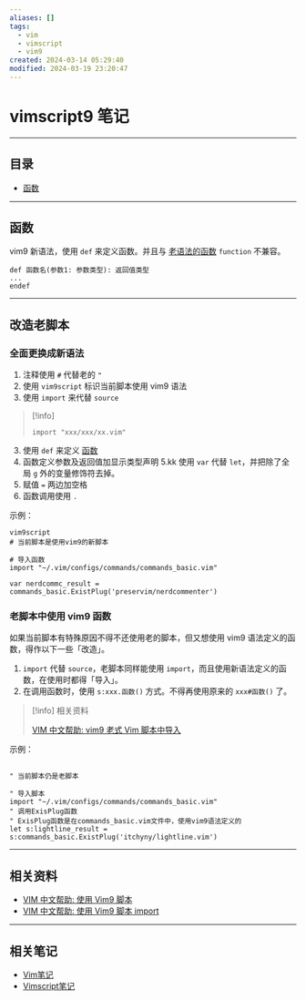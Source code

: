 ```yaml
---
aliases: []
tags:
  - vim
  - vimscript
  - vim9
created: 2024-03-14 05:29:40
modified: 2024-03-19 23:20:47
---
```


# vimscript9 笔记

---

## 目录

* [函数](#函数)

---

## <span id="viml9_def">函数</span>

vim9 新语法，使用 `def` 来定义函数。并且与 [老语法的函数](Vimscript_Note.md#函数) `function` 不兼容。

```vim
def 函数名(参数1: 参数类型): 返回值类型
...
endef
```

---

## 改造老脚本

### 全面更换成新语法

1. 注释使用 `#` 代替老的 `"`
2. 使用 `vim9script` 标识当前脚本使用 vim9 语法
3. 使用 `import` 来代替 `source`
> [!info] 
> 
> `import "xxx/xxx/xx.vim"`
3. 使用 `def` 来定义 [函数](函数)
4. 函数定义参数及返回值加显示类型声明
5.kk 使用 `var` 代替 `let`，并把除了全局 `g` 外的变量修饰符去掉。
6. 赋值 `=` 两边加空格
7. 函数调用使用 `.`

示例：

```vim
vim9script
# 当前脚本是使用vim9的新脚本

# 导入函数
import "~/.vim/configs/commands/commands_basic.vim"

var nerdcommc_result = commands_basic.ExistPlug('preservim/nerdcommenter')

```

### 老脚本中使用 vim9 函数

如果当前脚本有特殊原因不得不还使用老的脚本，但又想使用 vim9 语法定义的函数，得作以下一些「改造」。

1. `import` 代替 `source`，老脚本同样能使用 `import`，而且使用新语法定义的函数，在使用时都得「导入」。
2. 在调用函数时，使用 `s:xxx.函数()` 方式。不得再使用原来的 `xxx#函数()` 了。

> [!info] 相关资料
> 
> [VIM 中文帮助: vim9 老式 Vim 脚本中导入 ](https://www.topbyte.cn/vimdoc/doc/vim9.html#fast-functions)

示例：

```vim

" 当前脚本仍是老脚本

" 导入脚本
import "~/.vim/configs/commands/commands_basic.vim"
" 调用ExisPlug函数
" ExisPlug函数是在commands_basic.vim文件中，使用vim9语法定义的
let s:lightline_result = s:commands_basic.ExistPlug('itchyny/lightline.vim')

```

---

## 相关资料

* [VIM 中文帮助: 使用 Vim9 脚本](https://yianwillis.github.io/vimcdoc/doc/vim9.html#vim9.txt)
* [VIM 中文帮助: 使用 Vim9 脚本 import](https://yianwillis.github.io/vimcdoc/doc/vim9.html#:import)

---

## 相关笔记

* [Vim笔记](Vim_Note.md)
* [Vimscript笔记](Vimscript_Note.md)